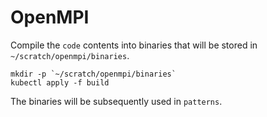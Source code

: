 # OpenMPI


Compile the `code` contents into binaries that will be stored in `~/scratch/openmpi/binaries`.

```shell
mkdir -p `~/scratch/openmpi/binaries`
kubectl apply -f build
```

The binaries will be subsequently used in `patterns`.
